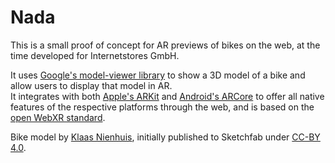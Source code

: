 # Nada
This is a small proof of concept for AR previews of bikes on the web, at the time developed for Internetstores GmbH.
  
It uses [Google's model-viewer library](https://modelviewer.dev/) to show a 3D model of a bike and allow users to display that model in AR.  
It integrates with both [Apple's ARKit](https://developer.apple.com/augmented-reality/) and [Android's ARCore](https://developers.google.com/ar) to offer all native features of the respective platforms through the web, and is based on the [open WebXR standard](https://www.w3.org/TR/webxr/).

Bike model by [Klaas Nienhuis](https://sketchfab.com/klaasnienhuis), initially published to Sketchfab under [CC-BY 4.0](https://creativecommons.org/licenses/by/4.0/).
